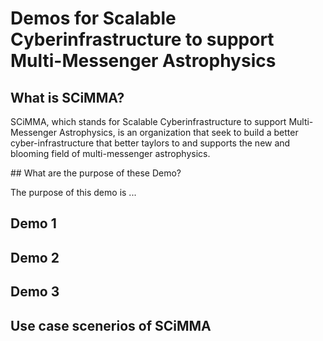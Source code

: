 # Demos for Scalable Cyberinfrastructure to support Multi-Messenger Astrophysics
## What is SCiMMA? 
<p> 
  SCiMMA, which stands for Scalable Cyberinfrastructure to support Multi-Messenger Astrophysics, is an organization that seek to build a better cyber-infrastructure that better taylors to and supports the new and blooming field of multi-messenger astrophysics. 
</p> 
## What are the purpose of these Demo? 
<p> 
  The purpose of this demo is ... 
</p> 

## Demo 1
## Demo 2 
## Demo 3
## Use case scenerios of SCiMMA 
